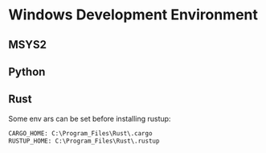 # Windows Development Environment

## MSYS2

## Python

## Rust

Some env ars can be set before installing rustup:

```txt
CARGO_HOME: C:\Program_Files\Rust\.cargo
RUSTUP_HOME: C:\Program_Files\Rust\.rustup
```

